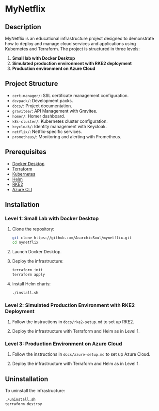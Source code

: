 # MyNetflix

## Description
MyNetflix is an educational infrastructure project designed to demonstrate how to deploy and manage cloud services and applications using Kubernetes and Terraform. The project is structured in three levels:

1. **Small lab with Docker Desktop**
2. **Simulated production environment with RKE2 deployment**
3. **Production environment on Azure Cloud**

## Project Structure
- `cert-manager/`: SSL certificate management configuration.
- `devpack/`: Development packs.
- `docs/`: Project documentation.
- `gravitee/`: API Management with Gravitee.
- `homer/`: Homer dashboard.
- `k8s-cluster/`: Kubernetes cluster configuration.
- `keycloak/`: Identity management with Keycloak.
- `netflix/`: Netflix-specific services.
- `prometheus/`: Monitoring and alerting with Prometheus.

## Prerequisites
- [Docker Desktop](https://www.docker.com/products/docker-desktop)
- [Terraform](https://www.terraform.io/)
- [Kubernetes](https://kubernetes.io/)
- [Helm](https://helm.sh/)
- [RKE2](https://docs.rke2.io/)
- [Azure CLI](https://docs.microsoft.com/en-us/cli/azure/install-azure-cli)

## Installation

### Level 1: Small Lab with Docker Desktop
1. Clone the repository:
    ```sh
    git clone https://github.com/AnarchicSoul/mynetflix.git
    cd mynetflix
    ```

2. Launch Docker Desktop.

3. Deploy the infrastructure:
    ```sh
    terraform init
    terraform apply
    ```

4. Install Helm charts:
    ```sh
    ./install.sh
    ```

### Level 2: Simulated Production Environment with RKE2 Deployment
1. Follow the instructions in `docs/rke2-setup.md` to set up RKE2.

2. Deploy the infrastructure with Terraform and Helm as in Level 1.

### Level 3: Production Environment on Azure Cloud
1. Follow the instructions in `docs/azure-setup.md` to set up Azure Cloud.

2. Deploy the infrastructure with Terraform and Helm as in Level 1.

## Uninstallation
To uninstall the infrastructure:
```sh
./uninstall.sh
terraform destroy
